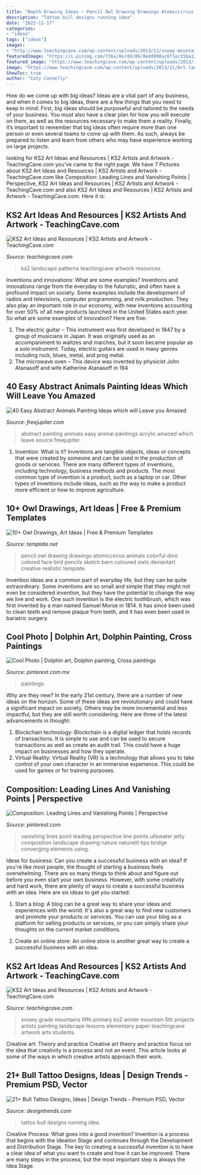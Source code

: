 ```yaml
---
title: "Depth Drawing Ideas ~ Pencil Owl Drawing Drawings Atomiccircus Animals Colorful Dino Colored Face Bird Pencils Sketch Barn Coloured Owls Deviantart Creative Realistic Template"
description: "Tattoo bull designs running idea"
date: "2022-11-17"
categories:
- "ideas"
tags: ["ideas"]
images:
- "http://www.teachingcave.com/wp-content/uploads/2013/11/snowy-mountain-1.jpg"
featuredImage: "https://i.pinimg.com/736x/8e/dd/09/8edd098ac6f1ec15ba12f7fd89c478b4--vanishing-point-points.jpg"
featured_image: "https://www.teachingcave.com/wp-content/uploads/2013/11/Art-landscape.jpg"
image: "https://www.teachingcave.com/wp-content/uploads/2013/11/Art-landscape.jpg"
ShowToc: true
author: "Coty Connelly"
---
```



How do we come up with big ideas?
Ideas are a vital part of any business, and when it comes to big ideas, there are a few things that you need to keep in mind. First, big ideas should be purposeful and tailored to the needs of your business. You must also have a clear plan for how you will execute on them, as well as the resources necessary to make them a reality. Finally, it’s important to remember that big ideas often require more than one person or even several teams to come up with them. As such, always be prepared to listen and learn from others who may have experience working on large projects.

	

		
looking for KS2 Art Ideas and Resources | KS2 Artists and Artwork - TeachingCave.com you've came to the right page. We have 7 Pictures about KS2 Art Ideas and Resources | KS2 Artists and Artwork - TeachingCave.com like Composition: Leading Lines and Vanishing Points | Perspective, KS2 Art Ideas and Resources | KS2 Artists and Artwork - TeachingCave.com and also KS2 Art Ideas and Resources | KS2 Artists and Artwork - TeachingCave.com. Here it is:
		
    
## KS2 Art Ideas And Resources | KS2 Artists And Artwork - TeachingCave.com

<img loading=lazy src="https://www.teachingcave.com/wp-content/uploads/2013/11/Art-landscape.jpg" onerror="this.onerror=null;this.src='https://tse1.mm.bing.net/th?id=OIP.7Ov8nWH42tUznv_AKFQeEgAAAA&amp;pid=15.1';" alt="KS2 Art Ideas and Resources | KS2 Artists and Artwork - TeachingCave.com">

_Source: teachingcave.com_

>ks2 landscape patterns teachingcave artwork resources. 

	

Inventions and innovations: What are some examples?
Inventions and innovations range from the everyday to the futuristic, and often have a profound impact on society. Some examples include the development of radios and televisions, computer programming, and milk production. They also play an important role in our economy, with new inventions accounting for over 50% of all new products launched in the United States each year. So what are some examples of innovation? Here are five: 
1) The electric guitar – This instrument was first developed in 1847 by a group of musicians in Japan. It was originally used as an accompaniment to waltzes and marches, but it soon became popular as a solo instrument. Today, electric guitars are used in many genres including rock, blues, metal, and prog metal. 
2) The microwave oven – This device was invented by physicist John Atanasoff and wife Katherine Atanasoff in 194
    
## 40 Easy Abstract Animals Painting Ideas Which Will Leave You Amazed

<img loading=lazy src="http://www.freejupiter.com/wp-content/uploads/2018/08/Easy-Abstract-Animals-Painting-Ideas-3.jpg" onerror="this.onerror=null;this.src='https://tse3.mm.bing.net/th?id=OIP.wWW4JW8jj3-spuU5frOPNAHaNK&amp;pid=15.1';" alt="40 Easy Abstract Animals Painting Ideas which will Leave you Amazed">

_Source: freejupiter.com_

>abstract painting animals easy animal paintings acrylic amazed which leave source freejupiter. 

	

1. Invention: What is it?
Inventions are tangible objects, ideas or concepts that were created by someone and can be used in the production of goods or services. There are many different types of inventions, including technology, business methods and products. The most common type of invention is a product, such as a laptop or car. Other types of inventions include ideas, such as the way to make a product more efficient or how to improve agriculture.

    
## 10+ Owl Drawings, Art Ideas | Free &amp; Premium Templates

<img loading=lazy src="https://images.template.net/wp-content/uploads/2017/01/20120004/Owl-Face-Drawing.jpg" onerror="this.onerror=null;this.src='https://tse2.mm.bing.net/th?id=OIP.F7iO5nhvyjEwqGyqrMsfnQHaFN&amp;pid=15.1';" alt="10+ Owl Drawings, Art Ideas | Free &amp; Premium Templates">

_Source: template.net_

>pencil owl drawing drawings atomiccircus animals colorful dino colored face bird pencils sketch barn coloured owls deviantart creative realistic template. 

	

Invention ideas are a common part of everyday life, but they can be quite extraordinary. Some inventions are so small and simple that they might not even be considered invention, but they have the potential to change the way we live and work. One such invention is the electric toothbrush, which was first invented by a man named Samuel Morse in 1814. It has since been used to clean teeth and remove plaque from teeth, and it has even been used in bariatric surgery.

    
## Cool Photo | Dolphin Art, Dolphin Painting, Cross Paintings

<img loading=lazy src="https://i.pinimg.com/736x/13/37/c0/1337c0f40f2e6aaca9004d56c85863fa.jpg" onerror="this.onerror=null;this.src='https://tse2.mm.bing.net/th?id=OIP.T3zFBn5pIFGSi1TmA7vpLQHaKS&amp;pid=15.1';" alt="Cool Photo | Dolphin art, Dolphin painting, Cross paintings">

_Source: pinterest.com.mx_

>paintings. 

	

Why are they new?
In the early 21st century, there are a number of new ideas on the horizon. Some of these ideas are revolutionary and could have a significant impact on society. Others may be more incremental and less impactful, but they are still worth considering. Here are three of the latest advancements in thought: 
1) Blockchain technology: Blockchain is a digital ledger that holds records of transactions. It is simple to use and can be used to secure transactions as well as create an audit trail. This could have a huge impact on businesses and how they operate. 
2) Virtual Reality: Virtual Reality (VR) is a technology that allows you to take control of your own character in an immersive experience. This could be used for games or for training purposes.

    
## Composition: Leading Lines And Vanishing Points | Perspective

<img loading=lazy src="https://i.pinimg.com/736x/8e/dd/09/8edd098ac6f1ec15ba12f7fd89c478b4--vanishing-point-points.jpg" onerror="this.onerror=null;this.src='https://tse4.mm.bing.net/th?id=OIP.VIFu6NPuyNpmcXn-SvQQ6wHaLG&amp;pid=15.1';" alt="Composition: Leading Lines and Vanishing Points | Perspective">

_Source: pinterest.com_

>vanishing lines point leading perspective line points ullswater jetty composition landscape drawing nature naturettl tips bridge converging elements using. 

	

Ideas for business: Can you create a successful business with an idea?
If you're like most people, the thought of starting a business feels overwhelming. There are so many things to think about and figure out before you even start your own business. However, with some creativity and hard work, there are plenty of ways to create a successful business with an idea. Here are six ideas to get you started:
1) Start a blog: A blog can be a great way to share your ideas and experiences with the world. It's also a great way to find new customers and promote your products or services. You can use your blog as a platform for selling products or services, or you can simply share your thoughts on the current market conditions.

2) Create an online store: An online store is another great way to create a successful business with an idea.

    
## KS2 Art Ideas And Resources | KS2 Artists And Artwork - TeachingCave.com

<img loading=lazy src="http://www.teachingcave.com/wp-content/uploads/2013/11/snowy-mountain-1.jpg" onerror="this.onerror=null;this.src='https://tse1.mm.bing.net/th?id=OIP.QkCifGZ_9rQGDCVfCPZD3QHaFj&amp;pid=15.1';" alt="KS2 Art Ideas and Resources | KS2 Artists and Artwork - TeachingCave.com">

_Source: teachingcave.com_

>snowy grade mountains fifth primary ks2 winter mountain 5th projects artists painting landscape lessons elementary paper teachingcave artwork arts students. 

	

Creative art: Theory and practice
Creative art theory and practice focus on the idea that creativity is a process and not an event. This article looks at some of the ways in which creative artists approach their work.

    
## 21+ Bull Tattoo Designs, Ideas | Design Trends - Premium PSD, Vector

<img loading=lazy src="https://images.designtrends.com/wp-content/uploads/2016/07/21171014/Running-Bull-Tattoo-Idea.jpg" onerror="this.onerror=null;this.src='https://tse1.mm.bing.net/th?id=OIP.JHHDynHS8XebcNOFigRd6gHaHa&amp;pid=15.1';" alt="21+ Bull Tattoo Designs, Ideas | Design Trends - Premium PSD, Vector">

_Source: designtrends.com_

>tattoo bull designs running idea. 

	

Creative Process: What goes into a good invention?
Invention is a process that begins with the Ideation Stage and continues through the Development and Distribution Stage. The key to creating a successful invention is to have a clear idea of what you want to create and how it can be improved. There are many steps in the process, but the most important step is always the Idea Stage.

